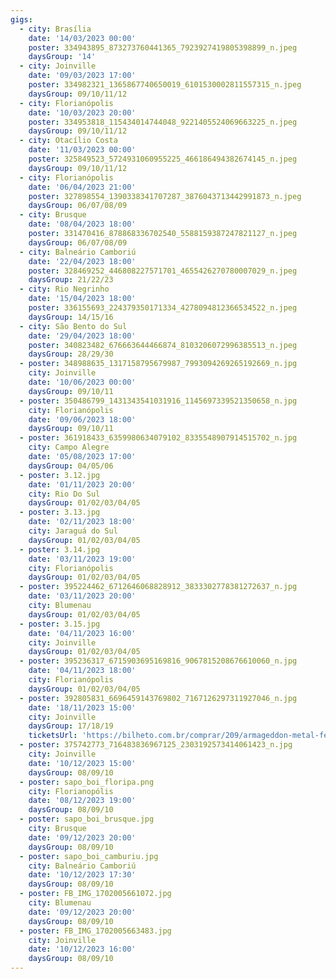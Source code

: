 ```yaml
---
gigs:
  - city: Brasília
    date: '14/03/2023 00:00'
    poster: 334943895_873273760441365_7923927419805398899_n.jpeg
    daysGroup: '14'
  - city: Joinville
    date: '09/03/2023 17:00'
    poster: 334982321_1365867740650019_6101530002811557315_n.jpeg
    daysGroup: 09/10/11/12
  - city: Florianópolis
    date: '10/03/2023 20:00'
    poster: 334953818_115434014744048_9221405524069663225_n.jpeg
    daysGroup: 09/10/11/12
  - city: Otacílio Costa
    date: '11/03/2023 00:00'
    poster: 325849523_5724931060955225_466186494382674145_n.jpeg
    daysGroup: 09/10/11/12
  - city: Florianópolis
    date: '06/04/2023 21:00'
    poster: 327898554_1390338341707287_3876043713442991873_n.jpeg
    daysGroup: 06/07/08/09
  - city: Brusque
    date: '08/04/2023 18:00'
    poster: 331470416_878868336702540_5588159387247821127_n.jpeg
    daysGroup: 06/07/08/09
  - city: Balneário Camboriú
    date: '22/04/2023 18:00'
    poster: 328469252_446808227571701_4655426270780007029_n.jpeg
    daysGroup: 21/22/23
  - city: Rio Negrinho
    date: '15/04/2023 18:00'
    poster: 336155693_224379350171334_4278094812366534522_n.jpeg
    daysGroup: 14/15/16
  - city: São Bento do Sul
    date: '29/04/2023 18:00'
    poster: 340823482_676663644466874_8103206072996385513_n.jpeg
    daysGroup: 28/29/30
  - poster: 348988635_1317158795679987_7993094269265192669_n.jpg
    city: Joinville
    date: '10/06/2023 00:00'
    daysGroup: 09/10/11
  - poster: 350486799_1431343541031916_1145697339521350658_n.jpg
    city: Florianópolis
    date: '09/06/2023 18:00'
    daysGroup: 09/10/11
  - poster: 361918433_6359980634079102_8335548907914515702_n.jpg
    city: Campo Alegre
    date: '05/08/2023 17:00'
    daysGroup: 04/05/06
  - poster: 3.12.jpg
    date: '01/11/2023 20:00'
    city: Rio Do Sul
    daysGroup: 01/02/03/04/05
  - poster: 3.13.jpg
    date: '02/11/2023 18:00'
    city: Jaraguá do Sul
    daysGroup: 01/02/03/04/05
  - poster: 3.14.jpg
    date: '03/11/2023 19:00'
    city: Florianópolis
    daysGroup: 01/02/03/04/05
  - poster: 395224462_6712646068828912_3833302778381272637_n.jpg
    date: '03/11/2023 20:00'
    city: Blumenau
    daysGroup: 01/02/03/04/05
  - poster: 3.15.jpg
    date: '04/11/2023 16:00'
    city: Joinville
    daysGroup: 01/02/03/04/05
  - poster: 395236317_6715903695169816_9067815208676610060_n.jpg
    date: '04/11/2023 18:00'
    city: Florianópolis
    daysGroup: 01/02/03/04/05
  - poster: 392805831_6696459143769802_7167126297311927046_n.jpg
    date: '18/11/2023 15:00'
    city: Joinville
    daysGroup: 17/18/19
    ticketsUrl: 'https://bilheto.com.br/comprar/209/armageddon-metal-fest-2022-2023'
  - poster: 375742773_716483836967125_2303192573414061423_n.jpg
    city: Joinville
    date: '10/12/2023 15:00'
    daysGroup: 08/09/10
  - poster: sapo_boi_floripa.png
    city: Florianopólis
    date: '08/12/2023 19:00'
    daysGroup: 08/09/10
  - poster: sapo_boi_brusque.jpg
    city: Brusque
    date: '09/12/2023 20:00'
    daysGroup: 08/09/10
  - poster: sapo_boi_camburiu.jpg
    city: Balneário Camboriú
    date: '10/12/2023 17:30'
    daysGroup: 08/09/10
  - poster: FB_IMG_1702005661072.jpg
    city: Blumenau
    date: '09/12/2023 20:00'
    daysGroup: 08/09/10
  - poster: FB_IMG_1702005663483.jpg
    city: Joinville
    date: '10/12/2023 16:00'
    daysGroup: 08/09/10
---
```


